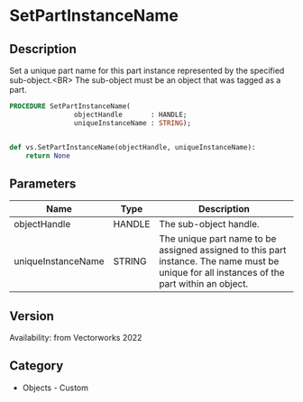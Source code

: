 # SetPartInstanceName

## Description
Set a unique part name for this part instance represented by the specified sub-object.&lt;BR&gt;
The sub-object must be an object that was tagged as a part.

```pascal
PROCEDURE SetPartInstanceName(
				objectHandle       : HANDLE;
				uniqueInstanceName : STRING);
```

```python

def vs.SetPartInstanceName(objectHandle, uniqueInstanceName):
    return None
```

## Parameters
|Name|Type|Description|
|---|---|---|
|objectHandle|HANDLE|The sub-object handle.|
|uniqueInstanceName|STRING|The unique part name to be assigned assigned to this part instance. The name must be unique for all instances of the part within an object.|

## Version
Availability: from Vectorworks 2022
## Category
* Objects - Custom

